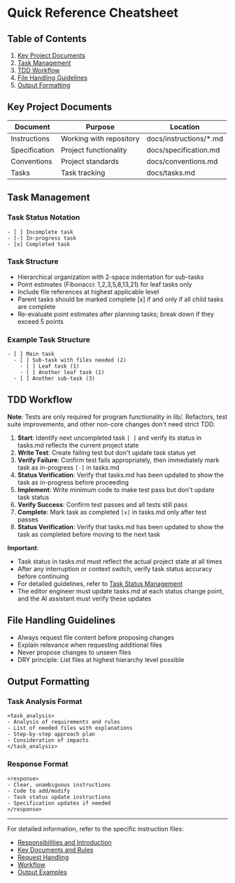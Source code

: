 # Quick Reference Cheatsheet

## Table of Contents
1. [Key Project Documents](#key-project-documents)
2. [Task Management](#task-management)
3. [TDD Workflow](#tdd-workflow)
4. [File Handling Guidelines](#file-handling-guidelines)
5. [Output Formatting](#output-formatting)

## Key Project Documents

| Document      | Purpose                 | Location               |
|---------------|-------------------------|------------------------|
| Instructions  | Working with repository | docs/instructions/*.md |
| Specification | Project functionality   | docs/specification.md  |
| Conventions   | Project standards       | docs/conventions.md    |
| Tasks         | Task tracking           | docs/tasks.md          |

## Task Management

### Task Status Notation
```
- [ ] Incomplete task
- [-] In-progress task 
- [x] Completed task
```

### Task Structure
- Hierarchical organization with 2-space indentation for sub-tasks
- Point estimates (Fibonacci: 1,2,3,5,8,13,21) for leaf tasks only
- Include file references at highest applicable level
- Parent tasks should be marked complete [x] if and only if all child tasks are complete
- Re-evaluate point estimates after planning tasks; break down if they exceed 5 points

### Example Task Structure
```
- [ ] Main task
  - [ ] Sub-task with files needed (2)
    - [ ] Leaf task (1)
    - [ ] Another leaf task (1)
  - [ ] Another sub-task (3)
```

## TDD Workflow

**Note**: Tests are only required for program functionality in lib/. Refactors, test suite improvements, and other non-core changes don't need strict TDD.

1. **Start**: Identify next uncompleted task `[ ]` and verify its status in tasks.md reflects the current project state
2. **Write Test**: Create failing test but don't update task status yet
3. **Verify Failure**: Confirm test fails appropriately, then immediately mark task as in-progress `[-]` in tasks.md
4. **Status Verification**: Verify that tasks.md has been updated to show the task as in-progress before proceeding
5. **Implement**: Write minimum code to make test pass but don't update task status
6. **Verify Success**: Confirm test passes and all tests still pass
7. **Complete**: Mark task as completed `[x]` in tasks.md only after test passes
8. **Status Verification**: Verify that tasks.md has been updated to show the task as completed before moving to the next task

**Important**: 
- Task status in tasks.md must reflect the actual project state at all times
- After any interruption or context switch, verify task status accuracy before continuing
- For detailed guidelines, refer to [Task Status Management](02_documents_and_rules.md#8-task-status-management)
- The editor engineer must update tasks.md at each status change point, and the AI assistant must verify these updates

## File Handling Guidelines

- Always request file content before proposing changes
- Explain relevance when requesting additional files
- Never propose changes to unseen files
- DRY principle: List files at highest hierarchy level possible

## Output Formatting

### Task Analysis Format
```
<task_analysis>
- Analysis of requirements and rules
- List of needed files with explanations
- Step-by-step approach plan
- Consideration of impacts
</task_analysis>
```

### Response Format
```
<response>
- Clear, unambiguous instructions
- Code to add/modify
- Task status update instructions
- Specification updates if needed
</response>
```

---

For detailed information, refer to the specific instruction files:
- [Responsibilities and Introduction](01_responsibilities_and_introduction.md)
- [Key Documents and Rules](02_documents_and_rules.md)
- [Request Handling](03_request_handling.md)
- [Workflow](04_workflow.md)
- [Output Examples](05_output_examples.md)